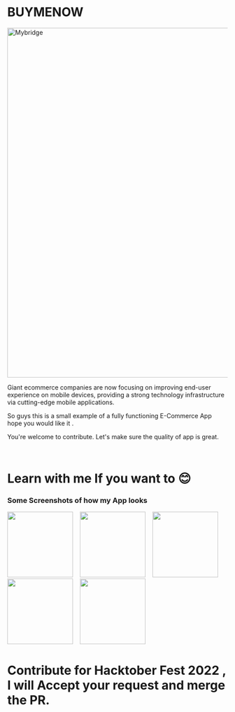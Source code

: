 # BUYMENOW
<img src="https://thetechtian.com/wp-content/uploads/2022/03/Best-Architecture-Apps-for-Android.jpg" width="800" alt="Mybridge"></a>

Giant ecommerce companies are now focusing on improving end-user experience on mobile devices, providing a strong technology infrastructure via cutting-edge mobile applications.

So guys this is a small example of a fully functioning E-Commerce App hope you would like it .

You're welcome to contribute. Let's make sure the quality of app is great.

<br>

<h1>Learn with me If you want to 😊</h1>

<h3> Some Screenshots of how my App looks </h3>

<p float="left">
  <img src="https://user-images.githubusercontent.com/72146816/185376345-7572f151-965e-40b7-913b-de6e95986920.png" width="150" /> &nbsp&nbsp
  <img src="https://user-images.githubusercontent.com/72146816/185376781-d0e60f0b-5f62-4c87-9ab9-b962208a070f.png" width="150" /> &nbsp&nbsp
  <img src="https://user-images.githubusercontent.com/72146816/185376835-e6e5183a-fd1b-4e1b-b194-4d561ca051e6.png" width="150" /> &nbsp&nbsp
  <img src="https://user-images.githubusercontent.com/72146816/185376884-038e03f5-7a7c-4756-b3c6-5f1b4bfc1f70.png" width="150" /> &nbsp&nbsp
  <img src="https://user-images.githubusercontent.com/72146816/185376969-8f97a661-be3d-44b2-9071-f66caf83aeee.png" width="150" />
</p>

# Contribute for Hacktober Fest 2022 , I will Accept your request and merge the PR.
